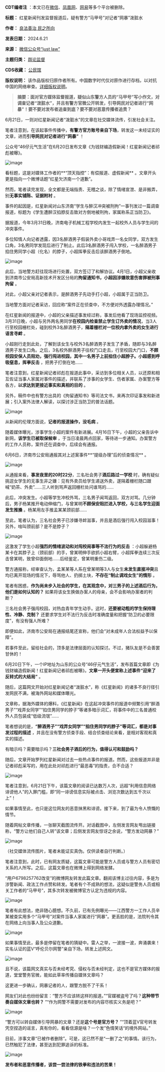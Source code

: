 **CDT编者注** ：本文已在[微信](https://mp.weixin.qq.com/s/KJcK8Ut81omXgEdST1iEGA)、[凤凰网](https://news.ifeng.com/c/8abWEHOqZJi)、[网易](https://www.163.com/dy/article/J584T1NS05564RH2.html)等多个平台被删除。




**标题：** 红星新闻刊发监督报道后，疑有警方“马甲号”对记者“网暴”泼脏水  

**作者：** [良法善治 民之所向](https://chinadigitaltimes.net/space/justlaw)  

**发表日期：** 2024.6.21  

**来源：** [微信公众号“just law”](https://mp.weixin.qq.com/s/KJcK8Ut81omXgEdST1iEGA)  

**主题归类：** [舆论监督](https://chinadigitaltimes.net/space/舆论监督)  

**CDS收藏：** [公民馆](https://chinadigitaltimes.net/space/%E5%85%AC%E6%B0%91%E9%A6%86)  

**版权说明：** 该作品版权归原作者所有。中国数字时代仅对原作进行存档，以对抗中国的网络审查。[详细版权说明](https://chinadigitaltimes.net/chinese/copyright)。



> **摘要：面对官方媒体监督报道，疑似山东警方人员的“马甲号”写小作文，对调查记者“泼脏水”，并且有警方官微公开转发，引导网民对记者进行“网暴”！要不要对发布者追查到底？要不要对恶意传播者追责？** 


6月21日，一则对红星新闻记者“泼脏水”的文章在社交媒体流传，引发社会关注。


笔者注意到，在该起事件传播中，**有警方官方账号亲自下场**，转发这一未经证实的文章，进而**引导网民对记者进行“网暴”** ！


公众号“46仔元气生活”在6月20日发布文章《为钱财编造假新闻！红星新闻记者祁彪被曝》。


![image](https://chinadigitaltimes.net/chinese/files/2024/06/post-709135-6676091875104.)


看标题，这是对媒体工作者的**“顶天指控”：有偿报道、虚假新闻** 。文章开头更是指向一个微博话题“红星欠济南一个道歉”。


然而，笔者读完发现，全文都是无端指责、无稽之谈，除了情绪宣泄、是非搬弄，别**无事实铺陈、证据附衬** 。


事件的起因是，红星新闻对山东济南“学生与醉汉冲突被刑拘”一事刊发过一篇调查报道，标题为《学生遭醉汉掐脖反击致对方倒地被刑拘，家属称系正当防卫》。


据报道，今年3月31日晚，济南电子机械工程学校内发生一起校外人员与学生间的冲突事件。


多位知情人向记者透露，因3名醉酒男子假装外卖小哥戏弄一名女同学，双方发生口角，3名男同学发现后进行了制止。此后3名醉酒男子闯入学校，一名醉酒男子掐住男同学小超（化名）的脖子，小超挥拳反击后该醉酒男子倒地。


![image](https://chinadigitaltimes.net/chinese/files/2024/06/post-709135-6676091884ca6.png)


此后，当地警方赶往现场进行处置，双方签订了和解协议。4月1日，小超父亲收到济南市公安局高新技术开发区分局的**拘留通知书，小超因涉嫌故意伤害罪被刑事拘留** 。


对此，小超父亲对记者表示，是醉酒男子先动手打小超，小超属于正当防卫。


当地警方面对记者采访，回应称“案件正在侦查中，不方便对外透露办理情况。”


在红星新闻的报道中，小超的父亲描述事发经过称，事发后他看了现场监控视频。3月31日晚，小超与另外两名男同学**在校园内检查禁止学生订外卖的情况**，当3人行至校园栅栏处，碰到校外3名醉酒男子，**隔着栅栏对一位校内拿外卖的女生进行语言寻衅** 。


小超刚行走到此处，了解到该女生与校外3名醉酒男子发生了矛盾，随即与3名醉酒男子发生口角。之后，3名校外醉酒男子往校门口走去，行至校园大门口，**不顾校园安保人员阻劝，强行闯进校园，其中一名男子上前掐住小超脖子。小超感到呼吸窒息，挥拳反击** ，把男子打倒在地……


笔者注意到，红星新闻记者祁彪在报道此事中，采访到多位相关人员，以还原和相互佐证当事人家属对事件的描述，并联系了涉事的女学生、伤者家属、办案警方等各方，**以求达到更接近事实和真相的目的** 。


另外，稿件中也有警方出具的《拘留通知书》等司法文书，来再次印证事发和新进展；引入案外法律人解读，以探讨涉正当防卫的普法话题。


![image](https://chinadigitaltimes.net/chinese/files/2024/06/post-709135-6676091890e34.)


从新闻的伦理方面说，**记者的报道操作，没毛病** 。


随着媒体曝光，涉事学生小超的案件有新进展。4月16日下午，小超的父亲告诉中新网，**该学生已被取保候审** ，于当日凌晨两点回家，等待进一步通知。办案警方的工作人员称，案件还在调查中，后续会有通报。


6月6日，济南市公安局通报其对上述案事件**“提级办理”后的侦查情况** 。


![image](https://chinadigitaltimes.net/chinese/files/2024/06/post-709135-66760918a863c.)


从通报来看，**事发夜里的20时22分**，三名社会男子**酒后路过一学校** 时，确有疑似挑逗女学生的无事生非之嫌：见有外卖员给学生递送外卖，遂隔着栅栏随口跟喊“奶茶、外卖”……三人听到骂声返回栅栏处问谁骂的……


此后，冲突发生。小超等学生冲校外骂，三名男子闻骂返回，双方对骂。几分钟后，男子杨某推开电动伸缩门，与曾某明**不顾保安阻拦进入学校，与三名学生迎面发生推搡** 。杨某用左手推孟某某颈前部……


至此，笔者认为，三名社会男子已涉嫌寻衅滋事，并且是酒后强行闯入校园滋事！另外，啥叫颈前部？是不是脖子？


![image](https://chinadigitaltimes.net/chinese/files/2024/06/post-709135-66760918b156a.)


这激发了学生小超**强烈的情绪波动和对闯校闹事等不法行为的反击** ：小超躲避杨某卡在其脖子上（颈前部）的手，曾某明伸手欲抓小超右臂，小超挥拳连续三次反击曾某明，致曾仰面倒地……后经鉴定，曾某明重伤二级。


警方通报称，经审查认为，孟某某等人系在曾某明等3人与女生**未发生直接冲突**且均已离开现场的情况下，辱骂他人、扔掷土块，**不存在“制止调戏女生”的情形** 。


笔者有困惑，**作为尚未步入社会的学生，在其观念中，对三男子的上述酒后行为，他们是如何认知的？** 如果将该女生换做办案人的母亲，会不会影响办案者的判断？


三名社会男子强闯校园，对热血青年学生动手。这时，**还要被动粗的学生保持理性、冷静、克制？** 还要求学生对不法行为反击时准确度量和把握“防卫的必要限度”，有没有强人所难？


即便如此，济南市公安局在通报结尾还宣称，他们会“对未成年人合法权益予以保障”。


若事件至此，留给社会的，顶多是法律层面的认知探讨。不过，猪队友是不会善罢甘休的！


6月20日下午，一个IP地址为山东的公众号“46仔元气生活”，发布首篇文章即《为钱财编造假新闻！红星新闻记者祁彪被曝》。**文章一开头便宣称上述事件“迎来了反转式的大结局”** 。


随后，这篇网文开始对红星新闻记者“泼脏水”，称《红星新闻》的诸多不良行径引发网民不满，被海外网站和媒体曝光。


文章称，据海外媒体的爆料，《红星新闻》在这起冲突事件的报道中频繁引用“醉酒男子”“戏弄女同学”“掐住男同学的脖子”等诸多暗示词汇，将事件中的三名普通校外人员包装成“低级流氓”……


笔者想说的是，**“醉酒男子”“戏弄女同学”“掐住男同学的脖子”等词汇，都是对事发过程的描述** ，并且在没有警方侦查手段、结合侦查结论来看，是相对客观和真实的描述。


有暗示吗？需要暗示吗？**三社会男子酒后的行为，值得认可和鼓励吗？** 


随后，文章开始罗列红星新闻对过去一些热点事件的报道。然而，这些报道并非是记者祁彪采写的，用在此处对祁彪进行“最恶毒”的指责，合不合适？


![image](https://chinadigitaltimes.net/chinese/files/2024/06/post-709135-66760918bdce0.)


笔者注意到，6月21日下午，该篇文章的阅读已达数万人次，远超“利用信息网络诽谤他人”的入罪门槛，即“同一诽谤信息实际被点击、浏览次数达到五千次以上”！


如果事情至此，也只是这位网友的恶意抹黑和诽谤。接下来，到了最为令人愤慨的情节。


随着网帖文章传播，一张聊天截图流传开。对话截图中，左侧发言网友甩出链接称，“警方让他们自己人转”该文章；后侧发言网友惊讶之余说，“警方发动网暴？”


![image](https://chinadigitaltimes.net/chinese/files/2024/06/post-709135-66760918c70b9.)


（社交媒体流传图片，笔者未能证实真伪。仅供读者自行判断。）


笔者注意到，此时，已有网友质疑，这篇文章可能是警方人员或与警方人员有密切关系的人所写。之后，这篇文章也在微博上得到网络发酵。


“用户6798257762改变”的微博网友转发此篇文章。翻阅该博主过往内容，多是为涉警新闻、政法工作点赞和转发。笔者有个不成熟的想法，这疑似是警务人员或相关工作者的“马甲号”，其多次转发被微博官方认定为违规的内容。


![image](https://chinadigitaltimes.net/chinese/files/2024/06/post-709135-66760918d307c.)


笔者有此想法，绝非随心臆想。不久前，已有先例曝光——江西警方一工作人员辛某被查实用多个“马甲号”对案件当事人家属进行“网暴”。更丢脸的是，法院判令其在网络上向当事人及公众道歉。


![image](https://chinadigitaltimes.net/chinese/files/2024/06/post-709135-66760918e3634.png)


如果事情至此，最多是停留在笔者的猜疑中。雷人之举，一波接一波，奔涌袭来！实名认证的蓝V“呼伦贝尔网警”亲自下场，转发上述网文。


![image](https://chinadigitaltimes.net/chinese/files/2024/06/post-709135-66760918ed9d4.)


且不说，该篇网文真实与否未经考究、侵权与否未经判定，这也不是官方媒体的报道，堂堂警务官微，能如此草率传播自媒体文章吗？


这更进一步确认，网暴记者的人，跟警方脱不了干系！


网友们对此也纷纷留言：“警方不应该转这样的报道。”“官媒被盗号了吗？**这种带节奏自媒体文章也转？** ”“作为网警不需要对发布的内容尽核实义务是吧？”


![image](https://chinadigitaltimes.net/chinese/files/2024/06/post-709135-6676091904106.)


“警方可以转自媒体引导网暴的文章？还是**这个号是官方号？** ”“顶着蓝V官号转发凭空捏造的谣言，真有你的，看看信源是啥？一个发”色情笑话“的境外网站。”


目前，涉事文章“已被作者删除”。可是，这已然不是“一删了之”的事情。该行为，已然触犯了法律，甚至达到犯罪追诉的标准。


![image](https://chinadigitaltimes.net/chinese/files/2024/06/post-709135-667609190c8be.)


**发布者和恶意传播者，该尝一尝法律的铁拳和违法的苦果！** 

